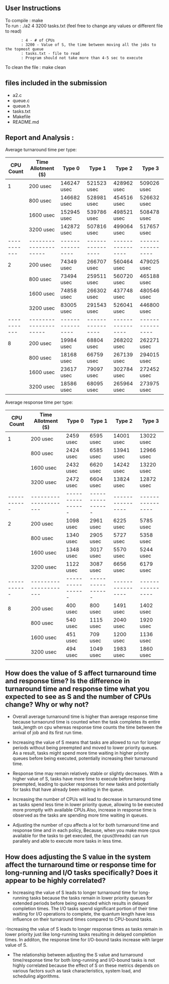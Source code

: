 
## User Instructions

To compile :  make         
To run     :  ./a2 4 3200 tasks.txt (feel free to change any values or different file to read)

           : 4 - # of CPUs
           : 3200 - Value of S, the time between moving all the jobs to the topmost queue
           : tasks.txt - file to read
           : Program should not take more than 4-5 sec to execute
      
To clean the file : make clean                 


## files included in the submission

- a2.c    
- queue.c
- queue.h
- tasks.txt  
- Makefile       
- README.md

## Report and Analysis : 

Average turnaround time per type: 

| CPU Count | Time Allotment (S)  |     Type 0     |     Type 1     |     Type 2     |     Type 3     |
|-----------|---------------------|----------------|----------------|----------------|----------------|
| 1         | 200 usec            | 146247 usec    | 521523 usec    | 428962 usec    | 509026 usec    |
|           | 800 usec            | 146682 usec    | 528981 usec    | 454516 usec    | 526632 usec    |
|           | 1600 usec           | 152945 usec    | 539786 usec    | 498521 usec    | 508478 usec    |
|           | 3200 usec           | 142872 usec    | 507816 usec    | 499064 usec    | 517657 usec    |
|-----------|---------------------|----------------|----------------|----------------|----------------|
| 2         | 200 usec            | 74349 usec     | 266707 usec    | 560464 usec    | 479025 usec    |
|           | 800 usec            | 73494 usec     | 259511 usec    | 560720 usec    | 465188 usec    |
|           | 1600 usec           | 74858 usec     | 266302 usec    | 437748 usec    | 480546 usec    |
|           | 3200 usec           | 83005 usec     | 291543 usec    | 526041 usec    | 446800 usec    |
|-----------|---------------------|----------------|----------------|----------------|----------------|
| 8         | 200 usec            | 19984 usec     | 68804 usec     | 268202 usec    | 262271 usec    |
|           | 800 usec            | 18168 usec     | 66759 usec     | 267139 usec    | 294015 usec    |
|           | 1600 usec           | 23617 usec     | 79097 usec     | 302784 usec    | 272452 usec    |
|           | 3200 usec           | 18586 usec     | 68095 usec     | 265964 usec    | 273975 usec    |

Average response time per type:

| CPU Count | Time Allotment (S)  |     Type 0     |     Type 1     |     Type 2     |     Type 3     |
|-----------|---------------------|----------------|----------------|----------------|----------------|
| 1         | 200 usec            | 2459 usec      | 6595 usec      | 14001 usec     | 13022 usec     |
|           | 800 usec            | 2424 usec      | 6585 usec      | 13941 usec     | 12966 usec     |
|           | 1600 usec           | 2432 usec      | 6620 usec      | 14242 usec     | 13220 usec     |
|           | 3200 usec           | 2472 usec      | 6604 usec      | 13824 usec     | 12872 usec     |
|-----------|---------------------|----------------|----------------|----------------|----------------|
| 2         | 200 usec            | 1098 usec      | 2961 usec      | 6225 usec      | 5785 usec      |
|           | 800 usec            | 1340 usec      | 2905 usec      | 5727 usec      | 5358 usec      |
|           | 1600 usec           | 1348 usec      | 3017 usec      | 5570 usec      | 5244 usec      |
|           | 3200 usec           | 1122 usec      | 3087 usec      | 6656 usec      | 6179 usec      | 
|-----------|---------------------|----------------|----------------|----------------|----------------|
| 8         | 200 usec            | 400 usec       | 800 usec       | 1491 usec      | 1402 usec      |
|           | 800 usec            | 540 usec       | 1115 usec      | 2040 usec      | 1920 usec      |
|           | 1600 usec           | 451 usec       | 709 usec       | 1200 usec      | 1136 usec      |
|           | 3200 usec           | 494 usec       | 1049 usec      | 1983 usec      | 1860 usec      |


## How does the value of S affect turnaround time and response time? Is the difference in turnaround time and response time what you expected to see as S and the number of CPUs change? Why or why not?
- Overall average turnaround time is higher than average response time because turnaorund time is counted when the task completes its entire task_length on cpu whereas response time counts the time between the arrival of job and its first run time. 

- Increasing the value of S means that tasks are allowed to run for longer periods without being preempted and moved to lower priority queues. As a result, tasks might spend more time waiting in higher priority queues before being executed, potentially increasing their turnaround time.

- Response time may remain relatively stable or slightly decreases. With a higher value of S, tasks have more time to execute before being preempted, leading to quicker responses for new tasks and potentially for tasks that have already been waiting in the queue.

- Increasing the number of CPUs will lead to decrease in turnaround time as tasks spend less time in lower priority queue, allowing to be executed more promptly with available CPUs.Also, increase in response time is observed as the tasks are spending more time waiting in queues.

- Adjusting the number of cpu affects a lot for both turnaround time and response time and in each policy, Because, when you make more cpus available for the tasks to get executed, the cpus(threads) can run parallely and able to execute more tasks in less time.   


## How does adjusting the S value in the system affect the turnaround time or response time for long-running and I/O tasks specifically? Does it appear to be highly correlated?
- Increasing the value of S leads to longer turnaround time for long-running tasks because the tasks remain in lower priority queues for extended periods before being executed which results in delayed completion times. The I/O tasks spend significant portion of their time waiting for I/O operations to complete, the quantum length have less influence on their turnaround times compared to CPU-bound tasks.

-Increasing the value of S leads to longer response times as tasks remain in lower priority just like long-running tasks resulting in delayed completion times. In additon, the response time for I/O-bound tasks increase with larger value of S.

- The relationship between adjusting the S value and turnaround time/response time for both long-running and I/O-bound tasks is not highly correlated because the effect of S on these metrics depends on various factors such as task characteristics, system load, and scheduling algorithms.
